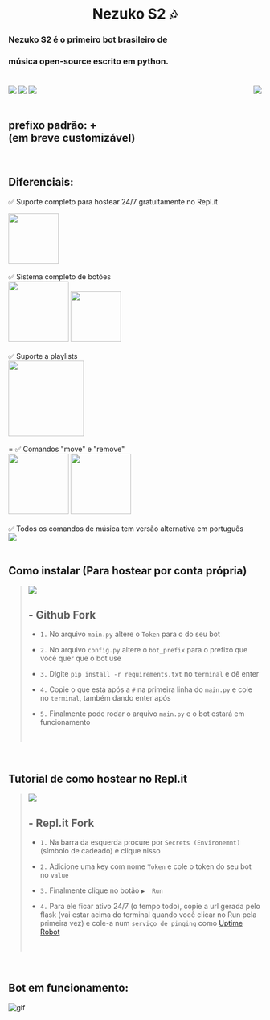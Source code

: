 <div align="center" >
    <h1>Nezuko S2 🎶</h1>
</div>

### Nezuko S2 é o primeiro bot brasileiro de
### música open-source escrito em python.
#

<div style="display: inline_block">
    <a href="https://github.com/LeudoNeto/nezuko-s2/fork" target="_blank"><img src="https://img.shields.io/github/forks/LeudoNeto/nezuko-s2.svg" target="_blank"></a>
    <a href="https://github.com/LeudoNeto/nezuko-s2" target="_blank"><img src="https://img.shields.io/github/stars/LeudoNeto/nezuko-s2.svg" target="_blank"></a>
    <a href="https://replit.com/@LeudoNeto/nezuko-s2" target="_blank"><img src="https://repl.it/badge/github/LeudoNeto/nezuko-s2" target="_blank"></a>
    <a href="https://github.com/LeudoNeto/nezuko-s2/fork" target="_blank"><img align="right" src="https://cdn.discordapp.com/avatars/933420163326423041/3507f298a2c64325b6843d4e7c6fe4b2.png?size=512" target="_blank"></a>
</div>

<br>

<h2>prefixo padrão: +<br>(em breve customizável)
</h2>

<br>

## Diferenciais:
✅ Suporte completo para hostear 24/7 gratuitamente no Repl.it
<div>
    <a href="https://replit.com/@LeudoNeto/nezuko-s2" target="_blank"><img src="https://cdn.discordapp.com/attachments/901566024690835467/971500158942609478/replit_host.png" height="100" target="_blank"></a>
</div><br>
✅ Sistema completo de botões
<div style="display: inline_block">
    <img src="https://cdn.discordapp.com/attachments/901566024690835467/971500135005708329/botoes.png" height="120" target="_blank">
    <img src="https://cdn.discordapp.com/attachments/901566024690835467/971500149434122250/menu_do_help.png" height="100" target="_blank">
</div><br>
✅ Suporte a playlists
<div>
    <img src="https://cdn.discordapp.com/attachments/901566024690835467/971501865487441960/playlists.png" height="150" target="_blank">
</div><br>
=
✅ Comandos "move" e "remove"
<div style="display: inline_block">
    <img src="https://cdn.discordapp.com/attachments/901566024690835467/971504462902480916/queue_1.png" height="120" target="_blank">
    <img src="https://cdn.discordapp.com/attachments/901566024690835467/971504480006832218/queue_2.png" height="120" target="_blank">
</div><br>
✅ Todos os comandos de música tem versão alternativa em português
<div>
    <img src="https://cdn.discordapp.com/attachments/901566024690835467/971505011425181746/port.png" target="_blank">
</div><br>

## Como instalar (Para hostear por conta própria)

><a href="https://github.com/LeudoNeto/nezuko-s2/fork" target="_blank"><img src="https://img.shields.io/github/forks/LeudoNeto/nezuko-s2.svg" target="_blank"></a>  <h2> - **Github Fork**</h2>
> 
> - ` 1. ` No arquivo `main.py` altere o `Token` para o do seu bot
> 
> - ` 2. ` No arquivo `config.py` altere o `bot_prefix` para o prefixo que você quer que o bot use
>
> - ` 3. ` Digite `pip install -r requirements.txt` no `terminal` e dê enter
> 
> - ` 4. ` Copie o que está após a `#` na primeira linha do `main.py` e cole no `terminal`, também dando enter após 
> 
> - ` 5. ` Finalmente pode rodar o arquivo `main.py` e o bot estará em funcionamento
>
> <br>
<br>

## Tutorial de como hostear no Repl.it
><a href="https://replit.com/@LeudoNeto/nezuko-s2" target="_blank"><img src="https://repl.it/badge/github/LeudoNeto/nezuko-s2" target="_blank"></a>  <h2> - **Repl.it Fork**</h2>
>
> - ` 1. ` Na barra da esquerda procure por `Secrets (Environemnt)` (símbolo de cadeado) e clique nisso
> 
> - ` 2. ` Adicione uma key com nome `Token` e cole o token do seu bot no `value`
> 
> - ` 3. ` Finalmente clique no botão `▶  Run`
> 
> - ` 4. ` Para ele ficar ativo 24/7 (o tempo todo), copie a url gerada pelo flask (vai estar acima do terminal quando você clicar no Run pela primeira vez) e cole-a num `serviço de pinging` como [Uptime Robot](https://uptimerobot.com)
>
> <br>
<br>

## Bot em funcionamento:
![gif](funcionando.gif)